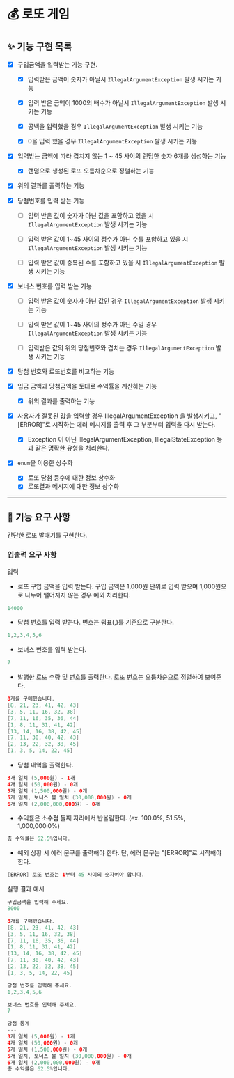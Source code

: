 # 💰 로또 게임

## ✨ 기능 구현 목록

- [x] 구입금액을 입력받는 기능 구현.
    - [x] 입력받은 금액이 숫자가 아닐시 `IllegalArgumentException` 발생 시키는 기능
    - [x] 입력 받은 금액이 1000의 배수가 아닐시 `IllegalArgumentException` 발생 시키는 기능
    - [x] 공백을 입력했을 경우 `IllegalArgumentException` 발생 시키는 기능
    - [x] 0을 입력 했을 경우 `IllegalArgumentException` 발생 시키는 기능


- [x] 입력받는 금액에 따라 겹치지 않는 1 ~ 45 사이의 랜덤한 숫자 6개를 생성하는 기능
    - [x] 랜덤으로 생성된 로또 오름차순으로 정렬하는 기능


- [x] 위의 결과를 출력하는 기능

- [x] 당첨번호를 입력 받는 기능
    - [ ] 입력 받은 값이 숫자가 아닌 값을 포함하고 있을 시 `IllegalArgumentException` 발생 시키는 기능
    - [ ] 입력 받은 값이 1~45 사이의 정수가 아닌 수를 포함하고 있을 시 `IllegalArgumentException` 발생 시키는 기능
    - [ ] 입력 받은 값이 중복된 수를 포함하고 있을 시 `IllegalArgumentException` 발생 시키는 기능


-[x] 보너스 번호를 입력 받는 기능
    - [ ] 입력 받은 값이 숫자가 아닌 값인 경우 `IllegalArgumentException` 발생 시키는 기능
    - [ ] 입력 받은 값이 1~45 사이의 정수가 아닌 수일 경우 `IllegalArgumentException` 발생 시키는 기능
    - [ ] 입력받은 값의 위의 당첨번호와 겹치는 경우 `IllegalArgumentException` 발생 시키는 기능


- [x] 당첨 번호와 로또번호를 비교하는 기능

- [x] 입금 금액과 당첨금액을 토대로 수익률을 계산하는 기능
    - [x] 위의 결과를 출력하는 기능

- [x] 사용자가 잘못된 값을 입력할 경우 IllegalArgumentException 을 발생시키고, "[ERROR]"로 시작하는 에러 메시지를 출력 후 그 부분부터 입력을 다시 받는다.
    - [x] Exception 이 아닌 IllegalArgumentException, IllegalStateException 등과 같은 명확한 유형을 처리한다.

- [x] `enum`을 이용한 상수화
    - [x] 로또 당첨 등수에 대한 정보 상수화
    - [x] 로또결과 메시지에 대한 정보 상수화
---


## 🚀 기능 요구 사항

간단한 로또 발매기를 구현한다.


### 입출력 요구 사항
입력

* 로또 구입 금액을 입력 받는다. 구입 금액은 1,000원 단위로 입력 받으며 1,000원으로 나누어 떨어지지 않는 경우 예외 처리한다.
```java
14000
```

* 당첨 번호를 입력 받는다. 번호는 쉼표(,)를 기준으로 구분한다.
```java
1,2,3,4,5,6
```

* 보너스 번호를 입력 받는다.
```java
7
```

* 발행한 로또 수량 및 번호를 출력한다. 로또 번호는 오름차순으로 정렬하여 보여준다.
```java
8개를 구매했습니다.
[8, 21, 23, 41, 42, 43] 
[3, 5, 11, 16, 32, 38] 
[7, 11, 16, 35, 36, 44] 
[1, 8, 11, 31, 41, 42] 
[13, 14, 16, 38, 42, 45] 
[7, 11, 30, 40, 42, 43] 
[2, 13, 22, 32, 38, 45] 
[1, 3, 5, 14, 22, 45]
```

* 당첨 내역을 출력한다.

```java
3개 일치 (5,000원) - 1개
4개 일치 (50,000원) - 0개
5개 일치 (1,500,000원) - 0개
5개 일치, 보너스 볼 일치 (30,000,000원) - 0개
6개 일치 (2,000,000,000원) - 0개
```

* 수익률은 소수점 둘째 자리에서 반올림한다. (ex. 100.0%, 51.5%, 1,000,000.0%)

```java
총 수익률은 62.5%입니다.
```

* 예외 상황 시 에러 문구를 출력해야 한다. 단, 에러 문구는 "[ERROR]"로 시작해야 한다.
```java
[ERROR] 로또 번호는 1부터 45 사이의 숫자여야 합니다.
```
실행 결과 예시

```java
구입금액을 입력해 주세요.
8000

8개를 구매했습니다.
[8, 21, 23, 41, 42, 43] 
[3, 5, 11, 16, 32, 38] 
[7, 11, 16, 35, 36, 44] 
[1, 8, 11, 31, 41, 42] 
[13, 14, 16, 38, 42, 45] 
[7, 11, 30, 40, 42, 43] 
[2, 13, 22, 32, 38, 45] 
[1, 3, 5, 14, 22, 45]

당첨 번호를 입력해 주세요.
1,2,3,4,5,6

보너스 번호를 입력해 주세요.
7

당첨 통계
---
3개 일치 (5,000원) - 1개
4개 일치 (50,000원) - 0개
5개 일치 (1,500,000원) - 0개
5개 일치, 보너스 볼 일치 (30,000,000원) - 0개
6개 일치 (2,000,000,000원) - 0개
총 수익률은 62.5%입니다.
```



